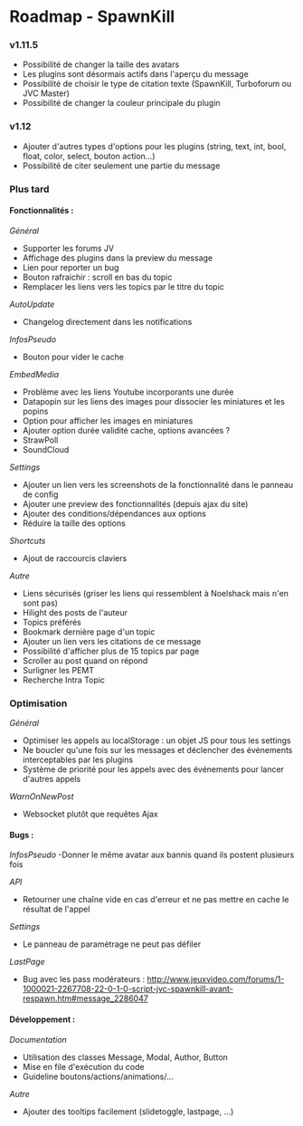 Roadmap - SpawnKill
=====================

### v1.11.5
- Possibilité de changer la taille des avatars
- Les plugins sont désormais actifs dans l'aperçu du message
- Possibilité de choisir le type de citation texte (SpawnKill, Turboforum ou JVC Master)
- Possibilité de changer la couleur principale du plugin

### v1.12
- Ajouter d'autres types d'options pour les plugins (string, text, int, bool, float, color, select, bouton action...)
- Possibilité de citer seulement une partie du message

### Plus tard

#### Fonctionnalités :
*Général*
- Supporter les forums JV
- Affichage des plugins dans la preview du message
- Lien pour reporter un bug
- Bouton rafraichir : scroll en bas du topic
- Remplacer les liens vers les topics par le titre du topic

*AutoUpdate*
- Changelog directement dans les notifications

*InfosPseudo*
- Bouton pour vider le cache

*EmbedMedia*
- Problème avec les liens Youtube incorporants une durée
- Datapopin sur les liens des images pour dissocier les miniatures et les popins
- Option pour afficher les images en miniatures
- Ajouter option durée validité cache, options avancées ?
- StrawPoll
- SoundCloud

*Settings*
- Ajouter un lien vers les screenshots de la fonctionnalité dans le panneau de config
- Ajouter une preview des fonctionnalités (depuis ajax du site)
- Ajouter des conditions/dépendances aux options
- Réduire la taille des options

*Shortcuts*
- Ajout de raccourcis claviers

*Autre*
- Liens sécurisés (griser les liens qui ressemblent à Noelshack mais n'en sont pas)
- Hilight des posts de l'auteur
- Topics préférés
- Bookmark dernière page d'un topic
- Ajouter un lien vers les citations de ce message
- Possibilité d'afficher plus de 15 topics par page
- Scroller au post quand on répond
- Surligner les PEMT
- Recherche Intra Topic


### Optimisation

*Général*
- Optimiser les appels au localStorage : un objet JS pour tous les settings
- Ne boucler qu'une fois sur les messages et déclencher des événements interceptables par les plugins
- Système de priorité pour les appels avec des événements pour lancer d'autres appels

*WarnOnNewPost*
- Websocket plutôt que requêtes Ajax

#### Bugs :

*InfosPseudo*
-Donner le même avatar aux bannis quand ils postent plusieurs fois

*API*
- Retourner une chaîne vide en cas d'erreur et ne pas mettre en cache le résultat de l'appel

*Settings*
- Le panneau de paramètrage ne peut pas défiler

*LastPage*
- Bug avec les pass modérateurs : http://www.jeuxvideo.com/forums/1-1000021-2267708-22-0-1-0-script-jvc-spawnkill-avant-respawn.htm#message_2286047


#### Développement :

*Documentation*
- Utilisation des classes Message, Modal, Author, Button
- Mise en file d'exécution du code
- Guideline boutons/actions/animations/...

*Autre*
- Ajouter des tooltips facilement (slidetoggle, lastpage, ...)